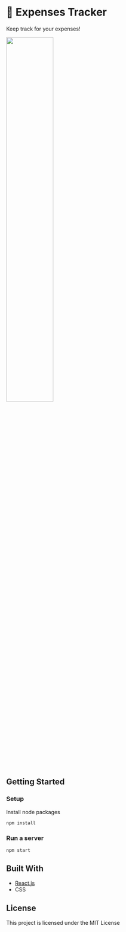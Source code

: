# 💸 Expenses Tracker

Keep track for your expenses!

<img src="https://user-images.githubusercontent.com/66011769/208371332-cdf5e0a3-8332-4fc5-b49e-8078ce9654fa.png" width=50% height=50%>


<br>
   

## Getting Started
### Setup

Install node packages
```
npm install
```

### Run a server
```
npm start
```

## Built With
- [React.js](https://react.org/)
- CSS

## License
This project is licensed under the MIT License
